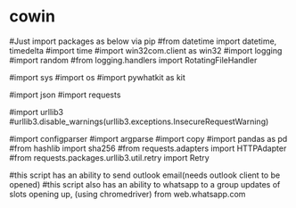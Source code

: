 # cowin
#Just import packages as below via pip
#from datetime import datetime, timedelta
#import time
#import win32com.client as win32
#import logging
#import random
#from logging.handlers import RotatingFileHandler

#import sys
#import os
#import pywhatkit as kit

#import json
#import requests

#import urllib3
#urllib3.disable_warnings(urllib3.exceptions.InsecureRequestWarning)

#import configparser
#import argparse
#import copy
#import pandas as pd
#from hashlib import sha256
#from requests.adapters import HTTPAdapter
#from requests.packages.urllib3.util.retry import Retry

#this script has an ability to send outlook email(needs outlook client to be opened)
#this script also has an ability to whatsapp to a group updates of slots opening up, (using chromedriver) from web.whatsapp.com
